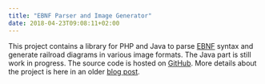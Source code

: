 ```yaml
---
title: "EBNF Parser and Image Generator"
date: 2018-04-23T09:08:11+02:00
---
```


This project contains a library for PHP and Java to parse [EBNF][13] syntax and generate railroad diagrams in various image formats. The Java part is still work in progress. The source code is hosted on [GitHub][14]. More details about the project is here in an older [blog post][15].

[13]: http://en.wikipedia.org/wiki/Extended_Backus%E2%80%93Naur_Form
[14]: https://github.com/Weltraumschaf/ebnf
[15]: https://blog.weltraumschaf.de/posts/parser-and-image-generator-for-ebnf.html